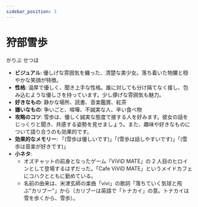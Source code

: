 ```yaml
---
sidebar_position: 3
---
```


# 狩部雪歩

かりぶ せつほ

- **ビジュアル**: 優しげな雰囲気を纏った、清楚な美少女。落ち着いた物腰と穏やかな笑顔が特徴。
- **性格**: 温厚で優しく、聞き上手な性格。誰に対しても分け隔てなく接し、包み込むような優しさを持っています。少し儚げな雰囲気も魅力。
- **好きなもの**: 静かな場所、読書、音楽鑑賞、紅茶
- **嫌いなもの**: 争いごと、喧嘩、不誠実な人、辛い食べ物
- **攻略のコツ**: 雪歩は、優しく誠実な態度で接する人を好みます。彼女の話をじっくりと聞き、共感する姿勢を見せましょう。また、趣味や好きなものについて語り合うのも効果的です。
- **効果的なメモリー**: 「(雪歩は優しいです)」「(雪歩は話しやすいです)」「(雪歩は音楽が好きです)」
- **小ネタ**:
  - オズチャットの前身となったゲーム「ViViD MATE」の 2 人目のヒロインとして登場するはずだった。「Cafe ViViD MATE」というメイドカフェにコハクとともに勤めている。
  - 名前の由来は、米津玄師の楽曲「vivi」の歌詞「落ちていく気球と飛ぶ"カリブー"」から（カリブーは英語で「トナカイ」の意。トナカイは雪を歩くから、雪歩）。
